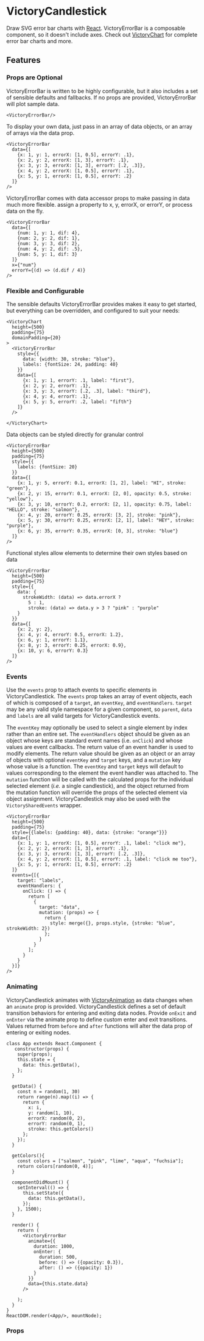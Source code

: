 VictoryCandlestick
=============

Draw SVG error bar charts with [React][]. VictoryErrorBar is a composable component, so it doesn't include axes. Check out [VictoryChart][] for complete error bar charts and more.

## Features

### Props are Optional

VictoryErrorBar is written to be highly configurable, but it also includes a set of sensible defaults and fallbacks. If no props are provided, VictoryErrorBar will plot sample data.

``` playground
<VictoryErrorBar/>
```

To display your own data, just pass in an array of data objects, or an array of arrays via the data prop.

```playground
<VictoryErrorBar
  data={[
    {x: 1, y: 1, errorX: [1, 0.5], errorY: .1},
    {x: 2, y: 2, errorX: [1, 3], errorY: .1},
    {x: 3, y: 3, errorX: [1, 3], errorY: [.2, .3]},
    {x: 4, y: 2, errorX: [1, 0.5], errorY: .1},
    {x: 5, y: 1, errorX: [1, 0.5], errorY: .2}
  ]}
/>
```

VictoryErrorBar comes with data accessor props to make passing in data much more flexible.
assign a property to x, y, errorX, or errorY, or process data on the fly.

```playground
<VictoryErrorBar
  data={[
    {num: 1, y: 1, dif: 4},
    {num: 2, y: 2, dif: 1},
    {num: 3, y: 3, dif: 2},
    {num: 4, y: 2, dif: .5},
    {num: 5, y: 1, dif: 3}
  ]}
  x={"num"}
  errorY={(d) => (d.dif / 4)}
/>
```

### Flexible and Configurable

The sensible defaults VictoryErrorBar provides makes it easy to get started, but everything can be overridden, and configured to suit your needs:

```playground
<VictoryChart
  height={500}
  padding={75}
  domainPadding={20}
>
  <VictoryErrorBar
    style={{
      data: {width: 30, stroke: "blue"},
      labels: {fontSize: 24, padding: 40}
    }}
    data={[
      {x: 1, y: 1, errorY: .1, label: "first"},
      {x: 2, y: 2, errorY: .1},
      {x: 3, y: 3, errorY: [.2, .3], label: "third"},
      {x: 4, y: 4, errorY: .1},
      {x: 5, y: 5, errorY: .2, label: "fifth"}
    ]}
  />

</VictoryChart>
```


Data objects can be styled directly for granular control

```playground
<VictoryErrorBar
  height={500}
  padding={75}
  style={{
    labels: {fontSize: 20}
  }}
  data={[
    {x: 1, y: 5, errorY: 0.1, errorX: [1, 2], label: "HI", stroke: "green"},
    {x: 2, y: 15, errorY: 0.1, errorX: [2, 0], opacity: 0.5, stroke: "yellow"},
    {x: 3, y: 10, errorY: 0.2, errorX: [2, 1], opacity: 0.75, label: "HELLO", stroke: "salmon"},
    {x: 4, y: 20, errorY: 0.25, errorX: [3, 2], stroke: "pink"},
    {x: 5, y: 30, errorY: 0.25, errorX: [2, 1], label: "HEY", stroke: "purple"},
    {x: 6, y: 35, errorY: 0.35, errorX: [0, 3], stroke: "blue"}
  ]}
/>
```

Functional styles allow elements to determine their own styles based on data

```playground
<VictoryErrorBar
  height={500}
  padding={75}
  style={{
    data: {
      strokeWidth: (data) => data.errorX ?
        5 : 1,
        stroke: (data) => data.y > 3 ? "pink" : "purple"
    }
  }}
  data={[
    {x: 2, y: 2},
    {x: 4, y: 4, errorY: 0.5, errorX: 1.2},
    {x: 6, y: 1, errorY: 1.1},
    {x: 8, y: 3, errorY: 0.25, errorX: 0.9},
    {x: 10, y: 6, errorY: 0.3}
  ]}
/>
```

### Events

Use the `events` prop to attach events to specific elements in VictoryCandlestick. The `events` prop takes an array of event objects, each of which is composed of a `target`, an `eventKey`, and `eventHandlers`. `target` may be any valid style namespace for a given component, so `parent`, `data` and `labels` are all valid targets for VictoryCandlestick events.


The `eventKey` may optionally be used to select a single element by index rather than an entire set. The `eventHandlers` object should be given as an object whose keys are standard event names (i.e. `onClick`) and whose values are event callbacks. The return value of an event handler is used to modify elements. The return value should be given as an object or an array of objects with optional `eventKey` and `target` keys, and a `mutation` key whose value is a function. The `eventKey` and `target` keys will default to values corresponding to the element the event handler was attached to. The `mutation` function will be called with the calculated props for the individual selected element (_i.e._ a single candlestick), and the object returned from the mutation function will override the props of the selected element via object assignment. VictoryCandlestick may also be used with the `VictorySharedEvents` wrapper.

```playground
<VictoryErrorBar
  height={500}
  padding={75}
  style={{labels: {padding: 40}, data: {stroke: "orange"}}}
  data={[
    {x: 1, y: 1, errorX: [1, 0.5], errorY: .1, label: "click me"},
    {x: 2, y: 2, errorX: [1, 3], errorY: .1},
    {x: 3, y: 3, errorX: [1, 3], errorY: [.2, .3]},
    {x: 4, y: 2, errorX: [1, 0.5], errorY: .1, label: "click me too"},
    {x: 5, y: 1, errorX: [1, 0.5], errorY: .2}
  ]}
  events={[{
    target: "labels",
    eventHandlers: {
      onClick: () => {
        return [
          {
            target: "data",
            mutation: (props) => {
              return {
                style: merge({}, props.style, {stroke: "blue", strokeWidth: 2})
              };
            }  
          }
        ];
      }
    }
  }]}
/>
```

### Animating

VictoryCandlestick animates with [VictoryAnimation][] as data changes when an `animate` prop is provided.
VictoryCandlestick defines a set of default transition behaviors for entering and exiting data nodes.
Provide `onExit` and `onEnter` via the animate prop to define custom enter and exit transitions.
Values returned from `before` and `after` functions will alter the data prop of entering or exiting nodes.

```playground_norender
class App extends React.Component {
   constructor(props) {
    super(props);
    this.state = {
      data: this.getData(),
    };
  }

  getData() {
    const n = random(1, 30)
    return range(n).map((i) => {
      return {
        x: i,
        y: random(1, 10),
        errorX: random(0, 2),
        errorY: random(0, 1),
        stroke: this.getColors()
      };
    });
  }

  getColors(){
    const colors = ["salmon", "pink", "lime", "aqua", "fuchsia"];
    return colors[random(0, 4)];
  }

  componentDidMount() {
    setInterval(() => {
      this.setState({
        data: this.getData(),
      });
    }, 1500);
  }

  render() {
    return (
      <VictoryErrorBar
        animate={{
          duration: 1000,
          onEnter: {
            duration: 500,
            before: () => ({opacity: 0.3}),
            after: () => ({opacity: 1})
          }
        }}
        data={this.state.data}
      />

    );
  }
}
ReactDOM.render(<App/>, mountNode);

```

### Props

[React]: https://github.com/facebook/react
[VictoryAnimation]: http://formidable.com/open-source/victory/docs/victory-animation
[VictoryChart]: http://formidable.com/open-source/victory/docs/victory-chart
